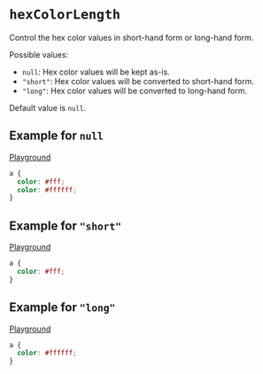 # `hexColorLength`

Control the hex color values in short-hand form or long-hand form.

Possible values:

- `null`: Hex color values will be kept as-is.
- `"short"`: Hex color values will be converted to short-hand form.
- `"long"`: Hex color values will be converted to long-hand form.

Default value is `null`.

## Example for `null`

[Playground](https://malva-play.vercel.app/?code=H4sIAAAAAAAAA0tUqOZSUEjOz8kvslJQTktLs0blgkVqAf9LeqomAAAA&config=H4sIAAAAAAAAA6vmqgUAqLu%2BcwMAAAA%3D&syntax=css)

```css
a {
  color: #fff;
  color: #ffffff;
}
```

## Example for `"short"`

[Playground](https://malva-play.vercel.app/?code=H4sIAAAAAAAAA0tUqOZSUEjOz8kvslJQTgMDa65aADLG74sXAAAA&config=H4sIAAAAAAAAA6vmUlBQykitcM7PyS%2FySc1LL8lQslJQKs7ILypR4qoFAAuXqYIfAAAA&syntax=css)

```css
a {
  color: #fff;
}
```

## Example for `"long"`

[Playground](https://malva-play.vercel.app/?code=H4sIAAAAAAAAA0tUqOZSUEjOz8kvslJQTktLs%2BaqBQABymepFAAAAA%3D%3D&config=H4sIAAAAAAAAA6vmUlBQykitcM7PyS%2FySc1LL8lQslJQysnPS1fiqgUAuPAwgx4AAAA%3D&syntax=css)

```css
a {
  color: #ffffff;
}
```
